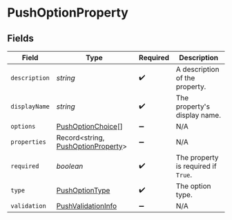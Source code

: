 # PushOptionProperty


## Fields

| Field                                                                           | Type                                                                            | Required                                                                        | Description                                                                     |
| ------------------------------------------------------------------------------- | ------------------------------------------------------------------------------- | ------------------------------------------------------------------------------- | ------------------------------------------------------------------------------- |
| `description`                                                                   | *string*                                                                        | :heavy_check_mark:                                                              | A description of the property.                                                  |
| `displayName`                                                                   | *string*                                                                        | :heavy_check_mark:                                                              | The property's display name.                                                    |
| `options`                                                                       | [PushOptionChoice](../../models/shared/pushoptionchoice.md)[]                   | :heavy_minus_sign:                                                              | N/A                                                                             |
| `properties`                                                                    | Record<string, [PushOptionProperty](../../models/shared/pushoptionproperty.md)> | :heavy_minus_sign:                                                              | N/A                                                                             |
| `required`                                                                      | *boolean*                                                                       | :heavy_check_mark:                                                              | The property is required if `True`.                                             |
| `type`                                                                          | [PushOptionType](../../models/shared/pushoptiontype.md)                         | :heavy_check_mark:                                                              | The option type.                                                                |
| `validation`                                                                    | [PushValidationInfo](../../models/shared/pushvalidationinfo.md)                 | :heavy_minus_sign:                                                              | N/A                                                                             |